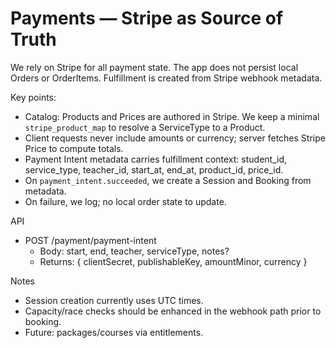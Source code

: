 # Payments — Stripe as Source of Truth

We rely on Stripe for all payment state. The app does not persist local Orders or OrderItems. Fulfillment is created from Stripe webhook metadata.

Key points:
- Catalog: Products and Prices are authored in Stripe. We keep a minimal `stripe_product_map` to resolve a ServiceType to a Product.
- Client requests never include amounts or currency; server fetches Stripe Price to compute totals.
- Payment Intent metadata carries fulfillment context: student_id, service_type, teacher_id, start_at, end_at, product_id, price_id.
- On `payment_intent.succeeded`, we create a Session and Booking from metadata.
- On failure, we log; no local order state to update.

API
- POST /payment/payment-intent
  - Body: start, end, teacher, serviceType, notes?
  - Returns: { clientSecret, publishableKey, amountMinor, currency }

Notes
- Session creation currently uses UTC times.
- Capacity/race checks should be enhanced in the webhook path prior to booking.
- Future: packages/courses via entitlements.
